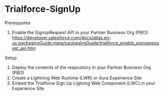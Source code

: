 # Trialforce-SignUp

Prerequsites
1. Enable the SignupRequest API in your Partner Business Org (PBO): https://developer.salesforce.com/docs/atlas.en-us.packagingGuide.meta/packagingGuide/trialforce_enable_signuprequest_api.htm

Setup
1. Deploy the contents of the respository in your Partner Business Org (PBO)
2. Create a Lightning Web Runtime (LWR) or Aura Experience Site
3. Embed the Trialforce Sign Up Ligtning Web Component (LWC) in your Experience Site
